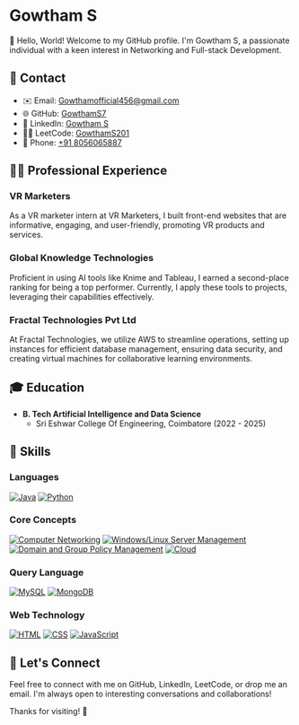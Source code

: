 # Gowtham S

👋 Hello, World! Welcome to my GitHub profile. I'm Gowtham S, a passionate individual with a keen interest in Networking and Full-stack Development.

## 📧 Contact

- ✉️ Email: [Gowthamofficial456@gmail.com](mailto:Gowthamofficial456@gmail.com)
- 🌐 GitHub: [GowthamS7](https://github.com/GowthamS7)
- 💼 LinkedIn: [Gowtham S](https://www.linkedin.com/in/gowtham-s468b94228/)
- 👨‍💻 LeetCode: [GowthamS201](https://leetcode.com/GowthamS201/)
- 📱 Phone: [+91 8056065887](tel:+918056065887)


## 👨‍💻 Professional Experience

### VR Marketers

As a VR marketer intern at VR Marketers, I built front-end websites that are informative, engaging, and user-friendly, promoting VR products and services.

### Global Knowledge Technologies

Proficient in using AI tools like Knime and Tableau, I earned a second-place ranking for being a top performer. Currently, I apply these tools to projects, leveraging their capabilities effectively.

### Fractal Technologies Pvt Ltd

At Fractal Technologies, we utilize AWS to streamline operations, setting up instances for efficient database management, ensuring data security, and creating virtual machines for collaborative learning environments.

## 🎓 Education

- **B. Tech Artificial Intelligence and Data Science**
  - Sri Eshwar College Of Engineering, Coimbatore (2022 - 2025)

## 💼 Skills

### Languages
[![Java](https://img.shields.io/badge/Java-Intermediate-orange)]()
[![Python](https://img.shields.io/badge/Python-Intermediate-blue)]()

### Core Concepts
[![Computer Networking](https://img.shields.io/badge/Computer%20Networking-Intermediate-brightgreen)]()
[![Windows/Linux Server Management](https://img.shields.io/badge/Server%20Management-Advanced-brightgreen)]()
[![Domain and Group Policy Management](https://img.shields.io/badge/Policy%20Management-Advanced-brightgreen)]()
[![Cloud](https://img.shields.io/badge/Cloud-Intermediate-yellow)]()

### Query Language
[![MySQL](https://img.shields.io/badge/MySQL-Intermediate-yellow)]()
[![MongoDB](https://img.shields.io/badge/MongoDB-Intermediate-yellow)]()

### Web Technology
[![HTML](https://img.shields.io/badge/HTML-Intermediate-brightgreen)]()
[![CSS](https://img.shields.io/badge/CSS-Intermediate-brightgreen)]()
[![JavaScript](https://img.shields.io/badge/JavaScript-Intermediate-yellow)]()

## 🌟 Let's Connect

Feel free to connect with me on GitHub, LinkedIn, LeetCode, or drop me an email. I'm always open to interesting conversations and collaborations!

Thanks for visiting! 🚀
